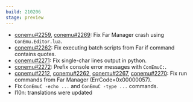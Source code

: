 ```yaml
---
build: 210206
stage: preview
---
```


* [conemu#2259](https://github.com/Maximus5/ConEmu/issues/2259), [conemu#2269](https://github.com/Maximus5/ConEmu/issues/2269): Fix Far Manager crash using `ConEmu.Editor.lua`.
* [conemu#2262](https://github.com/Maximus5/ConEmu/issues/2262): Fix executing batch scripts from Far if command contains quotes.
* [conemu#2271](https://github.com/Maximus5/ConEmu/issues/2271): Fix single-char lines output in python.
* [conemu#2272](https://github.com/Maximus5/ConEmu/issues/2272): Prefix console error messages with `ConEmuC:`.
* [conemu#2212](https://github.com/Maximus5/ConEmu/issues/2212), [conemu#2262](https://github.com/Maximus5/ConEmu/issues/2262), [conemu#2267](https://github.com/Maximus5/ConEmu/issues/2267), [conemu#2270](https://github.com/Maximus5/ConEmu/issues/2270): Fix run commands from Far Manager (ErrCode=0x00000057).
* Fix `ConEmuC -echo ...` and `ConEmuC -type ...` commands.
* l10n: translations were updated
